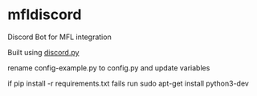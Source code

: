 # mfldiscord
Discord Bot for MFL integration


Built using [discord.py](https://github.com/Rapptz/discord.py)

rename config-example.py to config.py and update variables

if pip install -r requirements.txt fails run sudo apt-get install python3-dev
